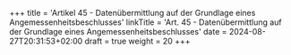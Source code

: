 +++
title = 'Artikel 45 - Datenübermittlung auf der Grundlage eines Angemessenheitsbeschlusses'
linkTitle = 'Art. 45 - Datenübermittlung auf der Grundlage eines Angemessenheitsbeschlusses'
date = 2024-08-27T20:31:53+02:00
draft = true
weight = 20
+++
